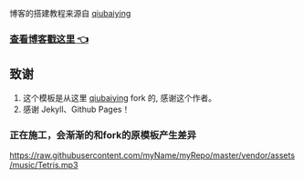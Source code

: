 

博客的搭建教程来源自 [qiubaiying](https://github.com/qiubaiying/qiubaiying.github.io)


>
### [查看博客戳这里 👈](https://djzts.github.io)

## 致谢

1. 这个模板是从这里 [qiubaiying](https://github.com/qiubaiying/qiubaiying.github.io)  fork 的, 感谢这个作者。
2. 感谢 Jekyll、Github Pages！


### 正在施工，会渐渐的和fork的原模板产生差异
https://raw.githubusercontent.com/myName/myRepo/master/vendor/assets/music/Tetris.mp3

